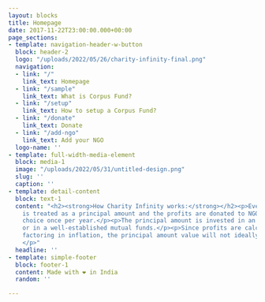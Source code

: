 ```yaml
---
layout: blocks
title: Homepage
date: 2017-11-22T23:00:00.000+00:00
page_sections:
- template: navigation-header-w-button
  block: header-2
  logo: "/uploads/2022/05/26/charity-infinity-final.png"
  navigation:
  - link: "/"
    link_text: Homepage
  - link: "/sample"
    link_text: What is Corpus Fund?
  - link: "/setup"
    link_text: How to setup a Corpus Fund?
  - link: "/donate"
    link_text: Donate
  - link: "/add-ngo"
    link_text: Add your NGO
  logo-name: ''
- template: full-width-media-element
  block: media-1
  image: "/uploads/2022/05/31/untitled-design.png"
  slug: ''
  caption: ''
- template: detail-content
  block: text-1
  content: "<h2><strong>How Charity Infinity works:</strong></h2><p>Every contribution
    is treated as a principal amount and the profits are donated to NGO of user’s
    choice once per year.​</p><p>The principal amount is invested in an index fund
    or in a well-established mutual funds.​</p><p>Since profits are calculated after
    factoring in inflation, the principal amount value will not ideally diminish forever.
    </p>"
  headline: ''
- template: simple-footer
  block: footer-1
  content: Made with ❤︎ in India
  random: ''

---
```

